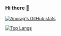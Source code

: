 ### Hi there 👋
[![Anurag's GitHub stats](https://github-readme-stats.vercel.app/api?username=felipeSima&count_private=true&show_icons=true&title_color=f75026&bg_color=2e2e2e&text_color=f5f5f5&icon_color=f75026&hide=issues,contribs)
](https://github.com/anuraghazra/github-readme-stats)

[![Top Langs](https://github-readme-stats.vercel.app/api/top-langs/?username=felipeSima&layout=compacttitle_color=f75026&bg_color=2e2e2e&text_color=f5f5f5)](https://github.com/anuraghazra/github-readme-stats)

<!--
**felipeSima/felipeSima** is a ✨ _special_ ✨ repository because its `README.md` (this file) appears on your GitHub profile.

Here are some ideas to get you started:

- 🔭 I’m currently working on ...
- 🌱 I’m currently learning ...
- 👯 I’m looking to collaborate on ...
- 🤔 I’m looking for help with ...
- 💬 Ask me about ...
- 📫 How to reach me: ...
- 😄 Pronouns: ...
- ⚡ Fun fact: ...
-->
